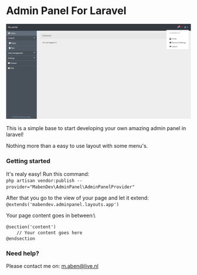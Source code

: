 # Admin Panel For Laravel

![Philadelphia's Magic Gardens. This place was so cool!](screenshot.png "")

This is a simple base to start developing your own amazing admin panel in laravel!

Nothing more than a easy to use layout with some menu's.

### Getting started
It's realy easy!
Run this command:\
`php artisan vendor:publish --provider="MabenDev\AdminPanel\AdminPanelProvider"`

After that you go to the view of your page and let it extend:\
`@extends('mabendev.adminpanel.layouts.app')`

Your page content goes in between:\
```
@section('content')
    // Your content goes here
@endsection
```

### Need help?
Please contact me on: m.aben@live.nl